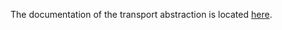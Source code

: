 The documentation of the transport abstraction is located [here](../website/docs/infrastructure/transport/index.md).

